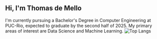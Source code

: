 ## Hi, I'm Thomas de Mello 
I'm currently pursuing a Bachelor's Degree in Computer Engineering at PUC-Rio, expected to graduate by the second half of 2025. My primary areas of interest are Data Science and Machine Learning.
![Top Langs](https://github-readme-stats.vercel.app/api/top-langs/?username=anuraghazra&hide_progress=false)
